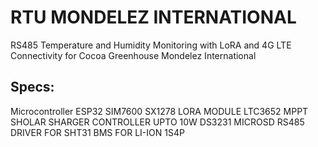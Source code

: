 # RTU MONDELEZ INTERNATIONAL
RS485 Temperature and Humidity Monitoring with LoRA and 4G LTE Connectivity for Cocoa Greenhouse Mondelez International
## Specs:
Microcontroller ESP32
SIM7600
SX1278 LORA MODULE
LTC3652 MPPT SHOLAR SHARGER CONTROLLER UPTO 10W
DS3231
MICROSD
RS485 DRIVER FOR SHT31
BMS FOR LI-ION 1S4P